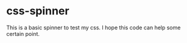 # css-spinner

This is a basic spinner to test my css.
I hope this code can help some certain point.
